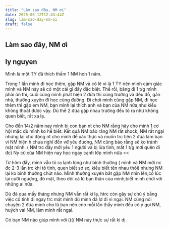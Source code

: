```yaml
---
title: "Làm sao đây, NM ơi"
date: 2025-06-12T12:43:44Z
slug: lam-sao-day-nm-oi
draft: false
---
```


## Làm sao đây, NM ơi

## ly nguyen

Mình là một TY đã thích thầm 1 NM hơn 1 năm. 

Trong 1 lần mình đi học thêm, gặp NM và có lẽ vì là 1 TY nên mình cảm giác mình và NM này sẽ có một cái gì đấy đặc biệt. Thế rồi, bãng đi 1 t/g mình phải ôn thi, cuối cùng mình phát hiện 2 đứa thi cùng trường và đều đỗ, gần nhà, thường xuyên đi học cùng đường. Đi chơi mình cũng gặp NM, đi học thêm thì gặp em NM, bạn mình lại thích anh và bạn của NM nữa,như kiểu không thoát được vậy. Dù thế 2 đứa gặp nhau trường đều tỏ ra như không quen biết, rất xa lạ.

Cho đến 14/2 năm nay mình bị con bạn nt cho NM rằng hãy cho mình 1 cơ hội mặc dù mình ko hề biết. Kết quả NM bảo rằng NM rất shock, NM rất ngại nhưng lại chủ động nt cho mình để xác thực và muốn trc tiên 2 đứa làm bạn vì NM hiện h chưa nghĩ đến vđ yêu đương, NM cũng bảo rằng sẽ ko tránh mặt mình. ( NM trc đây mới yêu 1 người và bị lừa tình, mất 1 t/g mới quên đi đc) Ny cũ của NM hiện nay học ngay cạnh lớp mình nữa <<
 
Từ hôm đấy, mình vẫn tỏ ra lạnh lùng như bình thường ( mình và NM mới nc đc 2-3 lần trc khi tỏ tình, quen biết sơ sơ, kiểu biết tên nhau thôi) nhưng NM lại ko bình thường chút nào. Mình thường xuyên bắt gặp NM nhìn lén,có lúc lại cười ngượng, đỏ mặt, theo dõi cả lũ bạn thân của mình,biết mình chơi với những ai nữa. 

Dù đã qua mấy tháng nhưng NM vẫn rất kì lạ, htrc còn gây sự chú ý bằng việc cố tình đi ngay trc mặt mình dù mình đã lơ đi vì ngại. NM cũng nói chuyện 2 đứa mình cho lũ bạn nên cno mỗi lần thấy mình đều có ý gọi NM, huých vai NM, làm mình rất ngại.


Có bạn NM nào giúp mình với (((( NM này thực sự rất kì dị.